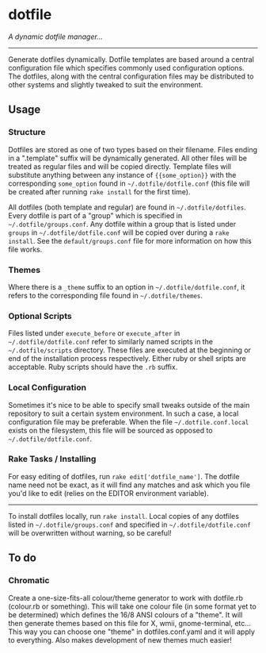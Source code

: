 dotfile
=========

_A dynamic dotfile manager..._

---

Generate dotfiles dynamically. Dotfile templates are based around a central configuration file which specifies commonly used configuration options. The dotfiles, along with the central configuration files may be distributed to other systems and slightly tweaked to suit the environment.


Usage
-------

### Structure
Dotfiles are stored as one of two types based on their filename. Files ending in a ".template" suffix will be dynamically generated. All other files will be treated as regular files and will be copied directly. Template files will substitute anything between any instance of `{{some_option}}` with the corresponding `some_option` found in `~/.dotfile/dotfile.conf` (this file will be created after running `rake install` for the first time).

All dotfiles (both template and regular) are found in `~/.dotfile/dotfiles`. Every dotfile is part of a "group" which is specified in `~/.dotfile/groups.conf`. Any dotfile within a group that is listed under `groups` in `~/.dotfile/dotfile.conf` will be copied over during a `rake install`. See the `default/groups.conf` file for more information on how this file works.

### Themes
Where there is a `_theme` suffix to an option in `~/.dotfile/dotfile.conf`, it refers to the corresponding file found in `~/.dotfile/themes`.

### Optional Scripts
Files listed under `execute_before` or `execute_after` in `~/.dotfile/dotfile.conf` refer to similarly named scripts in the `~/.dotfile/scripts` directory. These files are executed at the beginning or end of the installation process respectively. Either ruby or shell sripts are acceptable. Ruby scripts should have the `.rb` suffix.

### Local Configuration
Sometimes it's nice to be able to specify small tweaks outside of the main repository to suit a certain system environment. In such a case, a local configuration file may be preferable. When the file `~/.dotfile.conf.local` exists on the filesystem, this file will be sourced as opposed to `~/.dotfile/dotfile.conf`.

### Rake Tasks / Installing
For easy editing of dotfiles, run `rake edit['dotfile_name']`. The dotfile name need not be exact, as it will find any matches and ask which you file you'd like to edit (relies on the EDITOR environment variable).

------

To install dotfiles locally, run `rake install`. Local copies of any dotfiles listed in `~/.dotfile/groups.conf` and specified in `~/.dotfile/dotfile.conf` will be overwritten without warning, so be careful!


To do
-------

### Chromatic
Create a one-size-fits-all colour/theme generator to work with dotfile.rb (colour.rb or something). This will take one colour file (in some format yet to be determined) which defines the 16/8 ANSI colours of a "theme". It will then generate themes based on this file for X, wmii, gnome-terminal, etc... This way you can choose one "theme" in dotfiles.conf.yaml and it will apply to everything. Also makes development of new themes much easier!
